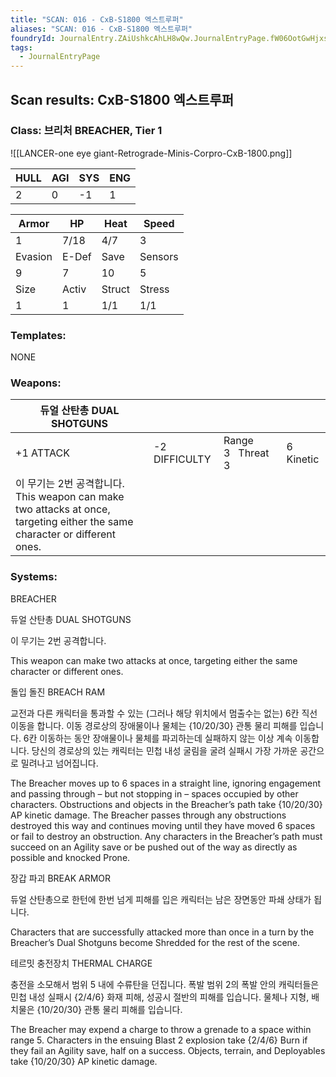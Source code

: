```yaml
---
title: "SCAN: 016 - CxB-S1800 엑스트루퍼"
aliases: "SCAN: 016 - CxB-S1800 엑스트루퍼"
foundryId: JournalEntry.ZAiUshkcAhLH8wQw.JournalEntryPage.fW06OotGwHjxsgvZ
tags:
  - JournalEntryPage
---
```

## Scan results: CxB-S1800 엑스트루퍼

### Class: 브리처 BREACHER, Tier 1

![[LANCER-one eye giant-Retrograde-Minis-Corpro-CxB-1800.png]]

| HULL | AGI | SYS | ENG |
| --- | --- | --- | --- |
| 2 | 0 | \-1 | 1 |

| Armor | HP | Heat | Speed |
| --- | --- | --- | --- |
| 1 | 7/18 | 4/7 | 3 |
| Evasion | E-Def | Save | Sensors |
| 9 | 7 | 10 | 5 |
| Size | Activ | Struct | Stress |
| 1 | 1 | 1/1 | 1/1 |

### Templates:

NONE

### Weapons:

| 듀얼 산탄총 DUAL SHOTGUNS |  |  |  |
| --- | --- | --- | --- |
| +1 ATTACK | \-2 DIFFICULTY | Range 3   Threat 3 | 6 Kinetic |  |
| 이 무기는 2번 공격합니다.<br/>This weapon can make two attacks at once, targeting either the same character or different ones. |  |  |  |  |  |

### Systems:

BREACHER

듀얼 산탄총 DUAL SHOTGUNS

이 무기는 2번 공격합니다.

This weapon can make two attacks at once, targeting either the same character or different ones.

돌입 돌진 BREACH RAM

교전과 다른 캐릭터을 통과할 수 있는 (그러나 해당 위치에서 멈출수는 없는) 6칸 직선 이동을 합니다. 이동 경로상의 장애물이나 물체는 {10/20/30} 관통 물리 피해를 입습니다. 6칸 이동하는 동안 장애물이나 물체를 파괴하는데 실패하지 않는 이상 계속 이동합니다. 당신의 경로상의 있는 캐릭터는 민첩 내성 굴림을 굴려 실패시 가장 가까운 공간으로 밀려나고 넘어집니다.

The Breacher moves up to 6 spaces in a straight line, ignoring engagement and passing through – but not stopping in – spaces occupied by other characters. Obstructions and objects in the Breacher’s path take {10/20/30} AP kinetic damage. The Breacher passes through any obstructions destroyed this way and continues moving until they have moved 6 spaces or fail to destroy an obstruction. Any characters in the Breacher’s path must succeed on an Agility save or be pushed out of the way as directly as possible and knocked Prone.

장갑 파괴 BREAK ARMOR

듀얼 산탄총으로 한턴에 한번 넘게 피해를 입은 캐릭터는 남은 장면동안 파쇄 상태가 됩니다.

Characters that are successfully attacked more than once in a turn by the Breacher’s Dual Shotguns become Shredded for the rest of the scene.

테르밋 충전장치 THERMAL CHARGE

충전을 소모해서 범위 5 내에 수류탄을 던집니다. 폭발 범위 2의 폭발 안의 캐릭터들은 민첩 내성 실패시 {2/4/6} 화재 피해, 성공시 절반의 피해를 입습니다. 물체나 지형, 배치물은 {10/20/30} 관통 물리 피해를 입습니다.

The Breacher may expend a charge to throw a grenade to a space within range 5. Characters in the ensuing Blast 2 explosion take {2/4/6} Burn if they fail an Agility save, half on a success. Objects, terrain, and Deployables take {10/20/30} AP kinetic damage.